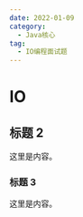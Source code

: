 ```yaml
---
date: 2022-01-09
category:
  - Java核心
tag:
  - IO编程面试题
---
```


# IO

## 标题 2

这里是内容。

### 标题 3

这里是内容。
